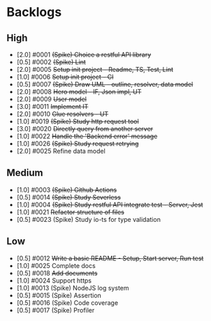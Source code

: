 # Backlogs

## High

-   [2.0] #0001 ~~(Spike) Choice a restful API library~~
-   [0.5] #0002 ~~(Spike) Lint~~
-   [2.0] #0005 ~~Setup init project - Readme, TS, Test, Lint~~
-   [1.0] #0006 ~~Setup init project - CI~~
-   [0.5] #0007 ~~(Spike) Draw UML - outline, resolver, data model~~
-   [2.0] #0008 ~~Hero model - IF, Json impl, UT~~
-   [2.0] #0009 ~~User model~~
-   [3.0] #0011 ~~Implement IT~~
-   [2.0] #0010 ~~Glue resolvers - UT~~
-   [1.0] #0019 ~~(Spike) Study http request tool~~
-   [3.0] #0020 ~~Directly query from another server~~
-   [1.0] #0022 ~~Handle the 'Backend error' message~~
-   [1.0] #0026 ~~(Spike) Study request retrying~~
-   [2.0] #0025 Refine data model

## Medium

-   [1.0] #0003 ~~(Spike) Github Actions~~
-   [0.5] #0014 ~~(Spike) Study Severless~~
-   [1.0] #0004 ~~(Spike) Study restful API integrate test - Server, Jest~~
-   [1.0] #0021 ~~Refactor structure of files~~
-   [0.5] #0023 (Spike) Study io-ts for type validation

## Low

-   [0.5] #0012 ~~Write a basic README - Setup, Start server, Run test~~
-   [1.0] #0025 Complete docs
-   [0.5] #0018 ~~Add documents~~
-   [1.0] #0024 Support https
-   [1.0] #0013 (Spike) NodeJS log system
-   [0.5] #0015 (Spike) Assertion
-   [0.5] #0016 (Spike) Code coverage
-   [0.5] #0017 (Spike) Profiler
